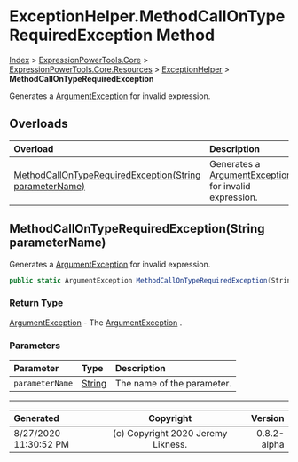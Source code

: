 ﻿# ExceptionHelper.MethodCallOnTypeRequiredException Method

[Index](../index.md) > [ExpressionPowerTools.Core](ExpressionPowerTools.Core.a.md) > [ExpressionPowerTools.Core.Resources](ExpressionPowerTools.Core.Resources.n.md) > [ExceptionHelper](ExpressionPowerTools.Core.Resources.ExceptionHelper.cs.md) > **MethodCallOnTypeRequiredException**

Generates a [ArgumentException](https://docs.microsoft.com/dotnet/api/system.argumentexception) for invalid expression.

## Overloads

| Overload | Description |
| :-- | :-- |
| [MethodCallOnTypeRequiredException(String parameterName)](#methodcallontyperequiredexceptionstring-parametername) | Generates a [ArgumentException](https://docs.microsoft.com/dotnet/api/system.argumentexception) for invalid expression. |
## MethodCallOnTypeRequiredException(String parameterName)

Generates a [ArgumentException](https://docs.microsoft.com/dotnet/api/system.argumentexception) for invalid expression.

```csharp
public static ArgumentException MethodCallOnTypeRequiredException(String parameterName)
```

### Return Type

 [ArgumentException](https://docs.microsoft.com/dotnet/api/system.argumentexception)  - The [ArgumentException](https://docs.microsoft.com/dotnet/api/system.argumentexception) .

### Parameters

| Parameter | Type | Description |
| :-- | :-- | :-- |
| `parameterName` | [String](https://docs.microsoft.com/dotnet/api/system.string) | The name of the parameter. |



---

| Generated | Copyright | Version |
| :-- | :-: | --: |
| 8/27/2020 11:30:52 PM | (c) Copyright 2020 Jeremy Likness. | 0.8.2-alpha |
